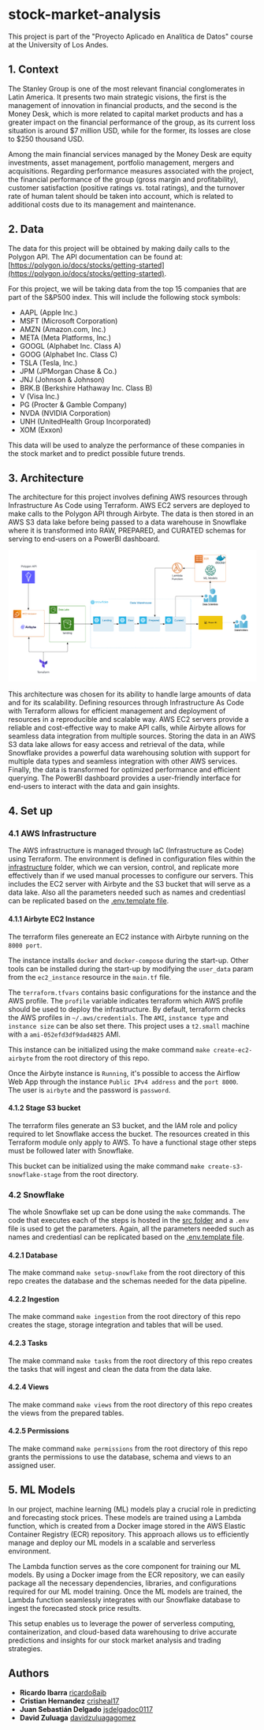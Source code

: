 # stock-market-analysis

This project is part of the "Proyecto Aplicado en Analítica de Datos" course at the University of Los Andes.

## 1. Context

The Stanley Group is one of the most relevant financial conglomerates in Latin America. It presents two main strategic visions, the first is the management of innovation in financial products, and the second is the Money Desk, which is more related to capital market products and has a greater impact on the financial performance of the group, as its current loss situation is around $7 million USD, while for the former, its losses are close to $250 thousand USD.

Among the main financial services managed by the Money Desk are equity investments, asset management, portfolio management, mergers and acquisitions. Regarding performance measures associated with the project, the financial performance of the group (gross margin and profitability), customer satisfaction (positive ratings vs. total ratings), and the turnover rate of human talent should be taken into account, which is related to additional costs due to its management and maintenance.

## 2. Data

The data for this project will be obtained by making daily calls to the Polygon API. The API documentation can be found at: [https://polygon.io/docs/stocks/getting-started](https://polygon.io/docs/stocks/getting-started).

For this project, we will be taking data from the top 15 companies that are part of the S&P500 index. This will include the following stock symbols:

- AAPL (Apple Inc.)
- MSFT (Microsoft Corporation)
- AMZN (Amazon.com, Inc.)
- META (Meta Platforms, Inc.)
- GOOGL (Alphabet Inc. Class A)
- GOOG (Alphabet Inc. Class C)
- TSLA (Tesla, Inc.)
- JPM (JPMorgan Chase & Co.)
- JNJ (Johnson & Johnson)
- BRK.B (Berkshire Hathaway Inc. Class B)
- V (Visa Inc.)
- PG (Procter & Gamble Company)
- NVDA (NVIDIA Corporation)
- UNH (UnitedHealth Group Incorporated)
- XOM (Exxon)

This data will be used to analyze the performance of these companies in the stock market and to predict possible future trends.

## 3. Architecture

The architecture for this project involves defining AWS resources through Infrastructure As Code using Terraform. AWS EC2 servers are deployed to make calls to the Polygon API through Airbyte. The data is then stored in an AWS S3 data lake before being passed to a data warehouse in Snowflake where it is transformed into RAW, PREPARED, and CURATED schemas for serving to end-users on a PowerBI dashboard.

![Architecture](images/architechture.png)

This architecture was chosen for its ability to handle large amounts of data and for its scalability. Defining resources through Infrastructure As Code with Terraform allows for efficient management and deployment of resources in a reproducible and scalable way. AWS EC2 servers provide a reliable and cost-effective way to make API calls, while Airbyte allows for seamless data integration from multiple sources. Storing the data in an AWS S3 data lake allows for easy access and retrieval of the data, while Snowflake provides a powerful data warehousing solution with support for multiple data types and seamless integration with other AWS services. Finally, the data is transformed for optimized performance and efficient querying. The PowerBI dashboard provides a user-friendly interface for end-users to interact with the data and gain insights.

## 4. Set up

### 4.1 AWS Infrastructure

The AWS infrastructure is managed through IaC (Infrastructure as Code) using Terraform. The environment is defined in configuration files within the [infrastructure](https://github.com/ricardo8aib/stock-market-analysis/tree/main/infrastructure) folder, which we can version, control, and replicate more effectively than if we used manual processes to configure our servers.
This includes the EC2 server with Airbyte and the S3 bucket that will serve as a data lake. Also all the parameters needed such as names and credentiasl can be replicated based on the [.env.template file](https://github.com/ricardo8aib/stock-market-analysis/blob/main/.env.template).

#### 4.1.1 Airbyte EC2 Instance

The terraform files genereate an EC2 instance with Airbyte running on the `8000 port`.  

The instance installs `docker` and `docker-compose` during the start-up. Other tools
can be installed during the start-up by modifying the `user_data` param from the `ec2_instance` resource in the `main.tf` file.

The `terraform.tfvars` contains basic configurations for the instance and the AWS profile. The `profile` variable indicates terraform which AWS profile should be used to deploy the infrastructure. By default, terraform checks the AWS profiles in `~/.aws/credentials`.
The `AMI`, `instance type` and `instance size` can be also set there. This project uses a `t2.small` machine with a `ami-052efd3df9dad4825` AMI.

This instance can be initialized using the make command `make create-ec2-airbyte` from the root directory of this repo.

Once the Airbyte instance is `Running`, it's possible to access the Airflow Web App through the instance `Public IPv4 address` and the `port 8000`.  
The user is `airbyte` and the password is `password`.

#### 4.1.2 Stage S3 bucket

The terraform files generate an S3 bucket, and the IAM role and policy required to let Snowflake access the bucket. The resources created in this Terraform module only apply to AWS. To have a functional stage other steps must be followed later with Snowflake.

This bucket can be initialized using the make command `make create-s3-snowflake-stage` from the root directory.

### 4.2 Snowflake

The whole Snowflake set up can be done using the `make` commands. The code that executes each of the steps is hosted in the [src folder](https://github.com/ricardo8aib/stock-market-analysis/tree/main/src) and a `.env` file is used to get the parameters. Again, all the parameters needed such as names and credentiasl can be replicated based on the [.env.template file](https://github.com/ricardo8aib/stock-market-analysis/blob/main/.env.template).

#### 4.2.1 Database

The make command `make setup-snowflake` from the root directory of this repo creates the database and the schemas needed for the data pipeline.

#### 4.2.2 Ingestion

The make command `make ingestion` from the root directory of this repo creates the stage, storage integration and tables that will be used.

#### 4.2.3 Tasks

The make command `make tasks` from the root directory of this repo creates the tasks that will ingest and clean the data from the data lake.

#### 4.2.4 Views

The make command `make views` from the root directory of this repo creates the views from the prepared tables.

#### 4.2.5 Permissions

The make command `make permissions` from the root directory of this repo grants the permissions to use the database, schema and views to an assigned user.

## 5. ML Models

In our project, machine learning (ML) models play a crucial role in predicting and forecasting stock prices. These models are trained using a Lambda function, which is created from a Docker image stored in the AWS Elastic Container Registry (ECR) repository. This approach allows us to efficiently manage and deploy our ML models in a scalable and serverless environment.

The Lambda function serves as the core component for training our ML models. By using a Docker image from the ECR repository, we can easily package all the necessary dependencies, libraries, and configurations required for our ML model training. Once the ML models are trained, the Lambda function seamlessly integrates with our Snowflake database to ingest the forecasted stock price results.

This setup enables us to leverage the power of serverless computing, containerization, and cloud-based data warehousing to drive accurate predictions and insights for our stock market analysis and trading strategies.


## Authors

- **Ricardo Ibarra** [ricardo8aib](https://github.com/ricardo8aib)
- **Cristian Hernandez** [crisheal17](https://github.com/Crisheal17)
- **Juan Sebastián Delgado** [jsdelgadoc0117](https://github.com/jsdelgadoc0117)
- **David Zuluaga** [davidzuluagagomez](https://github.com/davidzuluagagomez)
